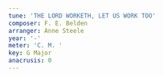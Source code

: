 ```yaml
---
tune: 'THE LORD WORKETH, LET US WORK TOO'
composer: F. E. Belden
arranger: Anne Steele
year: '-'
meter: 'C. M. '
key: G Major
anacrusis: 0
---
```

